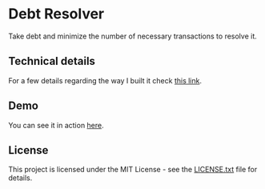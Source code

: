 # Debt Resolver

Take debt and minimize the number of necessary transactions to resolve it.

## Technical details

For a few details regarding the way I built it check [this link](http://davidtimovski.com/Project/DebtResolver).

## Demo

You can see it in action [here](http://debtresolver.davidtimovski.com/).

## License

This project is licensed under the MIT License - see the [LICENSE.txt](LICENSE.txt) file for details.